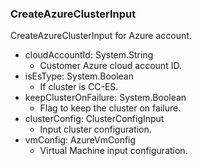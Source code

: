 ### CreateAzureClusterInput
CreateAzureClusterInput for Azure account.

- cloudAccountId: System.String
  - Customer Azure cloud account ID.
- isEsType: System.Boolean
  - If cluster is CC-ES.
- keepClusterOnFailure: System.Boolean
  - Flag to keep the cluster on failure.
- clusterConfig: ClusterConfigInput
  - Input cluster configuration.
- vmConfig: AzureVmConfig
  - Virtual Machine input configuration.
